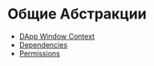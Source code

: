 # Общие Абстракции
- [DApp Window Context](dapp-window-context.md)
- [Dependencies](dependencies.md)
- [Permissions](permissions.md)